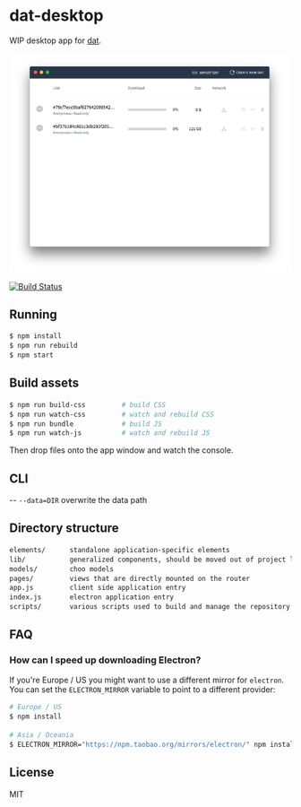 
# dat-desktop

WIP desktop app for [dat](https://github.com/maxogden/dat).

![screenshot](screenshot.png)

[![Build Status](https://travis-ci.org/juliangruber/dat-desktop.svg?branch=master)](https://travis-ci.org/juliangruber/dat-desktop)

## Running

```bash
$ npm install
$ npm run rebuild
$ npm start
```

## Build assets

```bash
$ npm run build-css         # build CSS
$ npm run watch-css         # watch and rebuild CSS
$ npm run bundle            # build JS
$ npm run watch-js          # watch and rebuild JS
```

Then drop files onto the app window and watch the console.

## CLI

-- `--data=DIR` overwrite the data path

## Directory structure

```txt
elements/      standalone application-specific elements
lib/           generalized components, should be moved out of project later
models/        choo models
pages/         views that are directly mounted on the router
app.js         client side application entry
index.js       electron application entry
scripts/       various scripts used to build and manage the repository
```

## FAQ
### How can I speed up downloading Electron?
If you're Europe / US you might want to use a different mirror for `electron`.
You can set the `ELECTRON_MIRROR` variable to point to a different provider:
```sh
# Europe / US
$ npm install

# Asia / Oceania
$ ELECTRON_MIRROR="https://npm.taobao.org/mirrors/electron/" npm install
```

## License

  MIT
